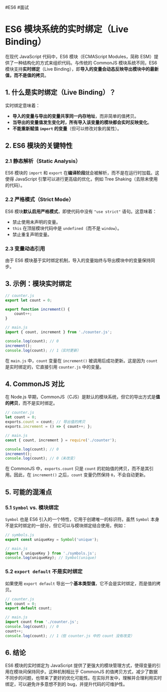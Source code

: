 #ES6 #面试 
# ES6 模块系统的实时绑定（Live Binding）

在现代 JavaScript 代码中，ES6 模块（ECMAScript Modules，简称 ESM）提供了一种结构化的方式来组织代码。与传统的 CommonJS 模块系统不同，ES6 模块支持**实时绑定**（Live Binding），即**导入的变量会动态反映导出模块中的最新值，而不是值的拷贝**。

## 1. 什么是实时绑定（Live Binding）？

实时绑定意味着：

- **导入的变量与导出的变量共享同一内存地址**，而非简单的值拷贝。
- **当导出的变量值发生变化时，所有导入该变量的模块都会实时反映变化**。
- **不能重新赋值 `import` 的变量**（但可以修改对象的属性）。

## 2. ES6 模块的关键特性

### 2.1 静态解析（Static Analysis）

ES6 模块的 `import` 和 `export` 在**编译阶段**就会被解析，而不是在运行时加载。这使得 JavaScript 引擎可以进行更高级的优化，例如 Tree Shaking（去除未使用的代码）。

### 2.2 严格模式（Strict Mode）

ES6 模块**默认启用严格模式**，即使代码中没有 `"use strict"` 语句。这意味着：

- 禁止使用未声明的变量。
- `this` 在顶层模块代码中是 `undefined`（而不是 `window`）。
- 禁止重复声明变量。

### 2.3 变量动态引用

由于 ES6 模块基于实时绑定机制，导入的变量始终与导出模块中的变量保持同步。

## 3. 示例：模块实时绑定

```javascript
// counter.js
export let count = 0;

export function increment() {
    count++;
}
```

```javascript
// main.js
import { count, increment } from './counter.js';

console.log(count); // 0
increment();
console.log(count); // 1（实时更新）
```

在 `main.js` 中，`count` 变量在 `increment()` 被调用后成功更新。这是因为 `count` 是实时绑定的，它直接引用 `counter.js` 中的变量。

## 4. CommonJS 对比

在 Node.js 早期，CommonJS（CJS）是默认的模块系统，但它的导出方式是**值的拷贝**，而不是实时绑定。

```javascript
// counter.js
let count = 0;
exports.count = count; // 导出值的拷贝
exports.increment = () => { count++; };
```

```javascript
// main.js
const { count, increment } = require('./counter');

console.log(count); // 0
increment();
console.log(count); // 0（未改变）
```

在 CommonJS 中，`exports.count` 只是 `count` 的初始值的拷贝，而不是其引用。因此，在 `increment()` 之后，`count` 变量仍然保持 `0`，不会自动更新。

## 5. 可能的混淆点

### 5.1 `Symbol` vs. 模块绑定

`Symbol` 也是 ES6 引入的一个特性，它用于创建唯一的标识符。虽然 `Symbol` 本身不是实时绑定的一部分，但它可以与模块绑定结合使用，例如：

```javascript
// symbols.js
export const uniqueKey = Symbol('unique');
```

```javascript
// main.js
import { uniqueKey } from './symbols.js';
console.log(uniqueKey); // Symbol(unique)
```

### 5.2 `export default` 不是实时绑定

如果使用 `export default` 导出一个**基本类型值**，它不会是实时绑定，而是值的拷贝。

```javascript
// counter.js
let count = 0;
export default count;
```

```javascript
// main.js
import count from './counter.js';
console.log(count); // 0
count++;
console.log(count); // 1（但 counter.js 中的 count 没有改变）
```

## 6. 结论

ES6 模块的实时绑定为 JavaScript 提供了更强大的模块管理方式，使得变量的引用在模块间保持同步。这种机制相比于 CommonJS 的值拷贝方式，减少了数据不同步的问题，也带来了更好的优化可能性。在实际开发中，理解并合理利用实时绑定，可以避免许多意想不到的 bug，并提升代码的可维护性。